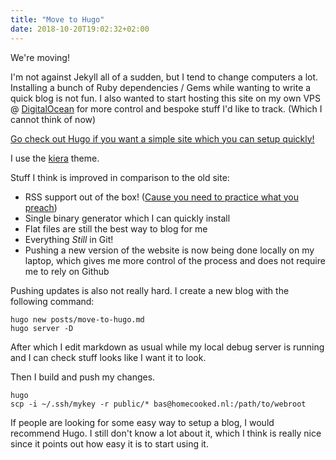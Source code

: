 ```yaml
---
title: "Move to Hugo"
date: 2018-10-20T19:02:32+02:00
---
```


We're moving!

I'm not against Jekyll all of a sudden, but I tend to change computers a lot. Installing a bunch of Ruby dependencies / Gems while wanting to write a quick blog is not fun. I also wanted to start hosting this site on my own VPS @ [DigitalOcean](https://digitalocean.com) for more control and bespoke stuff I'd like to track. (Which I cannot think of now)

[Go check out Hugo if you want a simple site which you can setup quickly!](https://gohugo.io/getting-started/usage/)

I use the [kiera](https://github.com/avianto/hugo-kiera) theme.

Stuff I think is improved in comparison to the old site:

 - RSS support out of the box! ([Cause you need to practice what you preach](https://twitter.com/BasLangenberg/status/1047417069178933250))
 - Single binary generator which I can quickly install
 - Flat files are still the best way to blog for me
 - Everything *Still* in Git!
 - Pushing a new version of the website is now being done locally on my laptop, which gives me more control of the process and does not require me to rely on Github

Pushing updates is also not really hard. I create a new blog with the following command:

```
hugo new posts/move-to-hugo.md
hugo server -D
```

After which I edit markdown as usual while my local debug server is running and I can check stuff looks like I want it to look.

Then I build and push my changes.

```
hugo
scp -i ~/.ssh/mykey -r public/* bas@homecooked.nl:/path/to/webroot 
```

If people are looking for some easy way to setup a blog, I would recommend Hugo. I still don't know a lot about it, which I think is really nice since it points out how easy it is to start using it.
